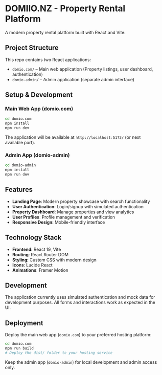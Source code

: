 # DOMIIO.NZ - Property Rental Platform

A modern property rental platform built with React and Vite.

## Project Structure

This repo contains two React applications:

- `domio.com/` – Main web application (Property listings, user dashboard, authentication)
- `domio-admin/` – Admin application (separate admin interface)

## Setup & Development

### Main Web App (domio.com)

```bash
cd domio.com
npm install
npm run dev
```

The application will be available at `http://localhost:5173/` (or next available port).

### Admin App (domio-admin)

```bash
cd domio-admin
npm install
npm run dev
```

## Features

- **Landing Page**: Modern property showcase with search functionality
- **User Authentication**: Login/signup with simulated authentication
- **Property Dashboard**: Manage properties and view analytics
- **User Profiles**: Profile management and verification
- **Responsive Design**: Mobile-friendly interface

## Technology Stack

- **Frontend**: React 19, Vite
- **Routing**: React Router DOM
- **Styling**: Custom CSS with modern design
- **Icons**: Lucide React
- **Animations**: Framer Motion

## Development

The application currently uses simulated authentication and mock data for development purposes. All forms and interactions work as expected in the UI.

## Deployment

Deploy the main web app (`domio.com`) to your preferred hosting platform:

```bash
cd domio.com
npm run build
# Deploy the dist/ folder to your hosting service
```

Keep the admin app (`domio-admin`) for local development and admin access only.